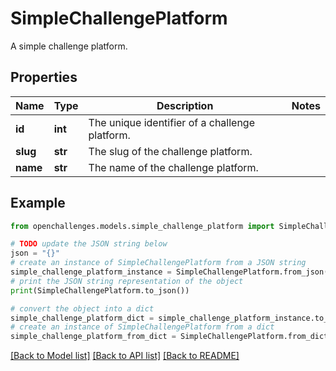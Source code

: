 # SimpleChallengePlatform

A simple challenge platform.

## Properties

| Name     | Type    | Description                                    | Notes |
| -------- | ------- | ---------------------------------------------- | ----- |
| **id**   | **int** | The unique identifier of a challenge platform. |
| **slug** | **str** | The slug of the challenge platform.            |
| **name** | **str** | The name of the challenge platform.            |

## Example

```python
from openchallenges.models.simple_challenge_platform import SimpleChallengePlatform

# TODO update the JSON string below
json = "{}"
# create an instance of SimpleChallengePlatform from a JSON string
simple_challenge_platform_instance = SimpleChallengePlatform.from_json(json)
# print the JSON string representation of the object
print(SimpleChallengePlatform.to_json())

# convert the object into a dict
simple_challenge_platform_dict = simple_challenge_platform_instance.to_dict()
# create an instance of SimpleChallengePlatform from a dict
simple_challenge_platform_from_dict = SimpleChallengePlatform.from_dict(simple_challenge_platform_dict)
```

[[Back to Model list]](../README.md#documentation-for-models) [[Back to API list]](../README.md#documentation-for-api-endpoints) [[Back to README]](../README.md)
